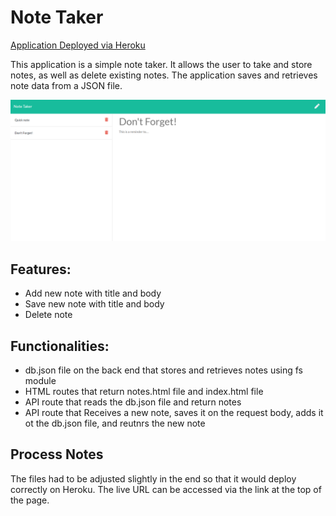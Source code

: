# Note Taker

[Application Deployed via Heroku](https://notetaker0000.herokuapp.com/)

This application is a simple note taker. It allows the user to take and store notes, as well as delete existing notes.
The application saves and retrieves note data from a JSON file.

<img src= "https://github.com/Hannybiggs/noteTaker/blob/main/Assets/ScreenshotNoteTaker.png">

## Features:
- Add new note with title and body
- Save new note with title and body
- Delete note

## Functionalities:
- db.json file on the back end that stores and retrieves notes using fs module
- HTML routes that return notes.html file and index.html file
- API route that reads the db.json file and return notes
- API route that Receives a new note, saves it on the request body, adds it ot the db.json file, and reutnrs the new note

## Process Notes
The files had to be adjusted slightly in the end so that it would deploy correctly on Heroku. The live URL can be accessed via the link at the top of the page.